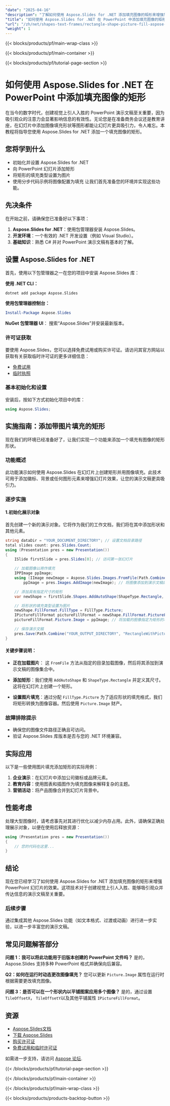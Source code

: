 ```yaml
---
"date": "2025-04-16"
"description": "了解如何使用 Aspose.Slides for .NET 添加填充图像的矩形来增强您的 PowerPoint 演示文稿。按照本分步指南创建视觉上引人入胜的幻灯片。"
"title": "如何使用 Aspose.Slides for .NET 在 PowerPoint 中添加填充图像的矩形"
"url": "/zh/net/shapes-text-frames/rectangle-shape-picture-fill-aspose-slides-net/"
"weight": 1
---
```


{{< blocks/products/pf/main-wrap-class >}}

{{< blocks/products/pf/main-container >}}

{{< blocks/products/pf/tutorial-page-section >}}
# 如何使用 Aspose.Slides for .NET 在 PowerPoint 中添加填充图像的矩形
在当今的数字时代，创建视觉上引人入胜的 PowerPoint 演示文稿至关重要，因为吸引观众的注意力会显著影响信息的有效性。无论您是在准备商务会议还是教育讲座，在幻灯片中添加图像填充形状等图形都能让幻灯片更具吸引力，令人难忘。本教程将指导您使用 Aspose.Slides for .NET 添加一个填充图像的矩形。

## 您将学到什么
- 初始化并设置 Aspose.Slides for .NET
- 向 PowerPoint 幻灯片添加矩形
- 将矩形的填充类型设置为图片
- 使用分步代码示例将图像配置为填充
让我们首先准备您的环境并实现这些功能。

## 先决条件
在开始之前，请确保您已准备好以下事项：
1. **Aspose.Slides for .NET**：使用包管理器安装 Aspose.Slides。
2. **开发环境**：一个有效的 .NET 开发设置（例如 Visual Studio）。
3. **基础知识**：熟悉 C# 并对 PowerPoint 演示文稿有基本的了解。

## 设置 Aspose.Slides for .NET
首先，使用以下包管理器之一在您的项目中安装 Aspose.Slides 库：

**使用 .NET CLI：**
```bash
dotnet add package Aspose.Slides
```

**使用包管理器控制台：**
```powershell
Install-Package Aspose.Slides
```

**NuGet 包管理器 UI**： 
搜索“Aspose.Slides”并安装最新版本。

### 许可证获取
要使用 Aspose.Slides，您可以选择免费试用或购买许可证。请访问其官方网站以获取有关获取临时许可证的更多详细信息：
- [免费试用](https://releases.aspose.com/slides/net/)
- [临时执照](https://purchase.aspose.com/temporary-license/)

### 基本初始化和设置
安装后，按如下方式初始化项目中的库：
```csharp
using Aspose.Slides;
```

## 实施指南：添加带图片填充的矩形
现在我们的环境已经准备好了，让我们实现一个功能来添加一个填充有图像的矩形形状。

### 功能概述
此功能演示如何使用 Aspose.Slides 在幻灯片上创建矩形并用图像填充。此技术可用于添加徽标、背景或任何图形元素来增强幻灯片效果，让您的演示文稿更具吸引力。

### 逐步实施
#### 1.初始化展示对象
首先创建一个新的演示对象。它将作为我们的工作文档，我们将在其中添加形状和其他元素。
```csharp
string dataDir = "YOUR_DOCUMENT_DIRECTORY"; // 设置文档目录路径
total slides count: pres.Slides.Count;
using (Presentation pres = new Presentation())
{
    ISlide firstSlide = pres.Slides[0]; // 访问第一张幻灯片

    // 加载图像以用作填充
    IPPImage ppImage;
    using (IImage newImage = Aspose.Slides.Images.FromFile(Path.Combine(dataDir, "image.png")))
        ppImage = pres.Images.AddImage(newImage); // 将图像添加到演示文稿的图像集合中

    // 添加具有指定尺寸的矩形
    var newShape = firstSlide.Shapes.AddAutoShape(ShapeType.Rectangle, 0, 0, 350, 350);

    // 将形状的填充类型设置为图片
    newShape.FillFormat.FillType = FillType.Picture;
    IPictureFillFormat pictureFillFormat = newShape.FillFormat.PictureFillFormat;
    pictureFillFormat.Picture.Image = ppImage; // 将加载的图像指定为矩形的填充

    // 保存演示文稿
    pres.Save(Path.Combine("YOUR_OUTPUT_DIRECTORY", "RectangleWithPictureFill.pptx"), SaveFormat.Pptx);
}
```
#### 关键步骤说明：
- **正在加载图片**： 这 `FromFile` 方法从指定的目录加载图像，然后将其添加到演示文稿的图像集合中。
  
- **添加矩形**：我们使用 `AddAutoShape` 和 `ShapeType.Rectangle` 并定义其尺寸。这将在幻灯片上创建一个矩形。

- **设置图片填充**：通过分配 `FillType.Picture` 为了适应形状的填充格式，我们将矩形转换为图像容器。然后使用 `Picture.Image` 财产。

### 故障排除提示
- 确保您的图像文件路径正确且可访问。
- 验证 Aspose.Slides 库版本是否与您的 .NET 环境兼容。

## 实际应用
以下是一些使用图片填充添加矩形的实际用例：
1. **企业演示**：在幻灯片中添加公司徽标或品牌元素。
2. **教育内容**：使用图表和插图作为填充图像来解释复杂的主题。
3. **营销活动**：将产品图像合并到幻灯片背景中。

## 性能考虑
处理大型图像时，请考虑事先对其进行优化以减少内存占用。此外，请确保正确处理展示对象，以便在使用后释放资源：
```csharp
using (Presentation pres = new Presentation())
{
    // 您的代码在这里...
}
```

## 结论
现在您已经学习了如何使用 Aspose.Slides for .NET 添加填充图像的矩形来增强 PowerPoint 幻灯片的效果。这项技术对于创建视觉上引人入胜、能够吸引观众并传达信息的演示文稿至关重要。

### 后续步骤
通过集成其他 Aspose.Slides 功能（如文本格式、过渡或动画）进行进一步实验，以进一步丰富您的演示文稿。

## 常见问题解答部分
**问题 1：我可以将此功能用于旧版本创建的 PowerPoint 文件吗？**
是的，Aspose.Slides 支持多种 PowerPoint 格式并确保向后兼容。

**Q2：如何在运行时动态更改图像填充？**
您可以更新 `Picture.Image` 属性在运行时根据需要更改填充图像。

**问题 3：是否可以在一个形状内以平铺图案应用多个图像？**
是的，通过设置 `TileOffsetX`， `TileOffsetY`以及其他平铺属性 `IPictureFillFormat`。

## 资源
- [Aspose.Slides文档](https://reference.aspose.com/slides/net/)
- [下载 Aspose.Slides](https://releases.aspose.com/slides/net/)
- [购买许可证](https://purchase.aspose.com/buy)
- [免费试用和临时许可证](https://releases.aspose.com/slides/net/)

如需进一步支持，请访问 [Aspose 论坛](https://forum。aspose.com/c/slides/11).

{{< /blocks/products/pf/tutorial-page-section >}}

{{< /blocks/products/pf/main-container >}}

{{< /blocks/products/pf/main-wrap-class >}}

{{< blocks/products/products-backtop-button >}}
